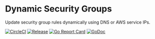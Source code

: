 # Dynamic Security Groups
Update security group rules dynamically using DNS or AWS service IPs.

[![CircleCI](https://circleci.com/gh/jniedrauer/dynamic-security-groups/tree/master.svg?style=shield)](https://circleci.com/gh/jniedrauer/dynamic-security-groups/tree/master)
[![Release](https://img.shields.io/github/release/jniedrauer/dynamic-security-groups/all.svg?style=shield)](https://github.com/jniedrauer/dynamic-security-groups/releases/latest)
[![Go Report Card](https://goreportcard.com/badge/github.com/jniedrauer/dynamic-security-groups)](https://goreportcard.com/report/github.com/jniedrauer/dynamic-security-groups)
[![GoDoc](https://godoc.org/github.com/jniedrauer/dynamic-security-groups?status.svg)](https://godoc.org/github.com/jniedrauer/dynamic-security-groups)
